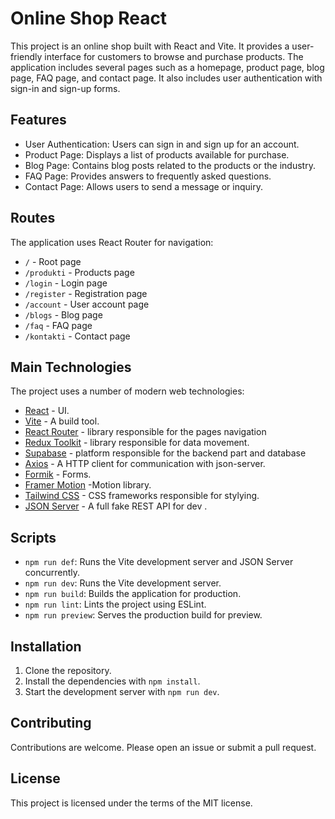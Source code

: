 # Online Shop React 

This project is an online shop built with React and Vite. It provides a user-friendly interface for customers to browse and purchase products. The application includes several pages such as a homepage, product page, blog page, FAQ page, and contact page. It also includes user authentication with sign-in and sign-up forms.

## Features

- User Authentication: Users can sign in and sign up for an account.
- Product Page: Displays a list of products available for purchase.
- Blog Page: Contains blog posts related to the products or the industry.
- FAQ Page: Provides answers to frequently asked questions.
- Contact Page: Allows users to send a message or inquiry.

## Routes

The application uses React Router for navigation:

- `/` - Root page
- `/produkti` - Products page
- `/login` - Login page
- `/register` - Registration page
- `/account` - User account page
- `/blogs` - Blog page
- `/faq` - FAQ page
- `/kontakti` - Contact page

## Main Technologies

The project uses a number of modern web technologies:

- [React](https://reactjs.org/) - UI.
- [Vite](https://vitejs.dev/) - A build tool.
- [React Router](https://reactrouter.com/) - library responsible for the pages navigation
- [Redux Toolkit](https://redux-toolkit.js.org/) - library responsible for data movement.
- [Supabase](https://supabase.io/) - platform responsible for the backend part and database
- [Axios](https://axios-http.com/) - A HTTP client for communication with json-server.
- [Formik](https://formik.org/) - Forms.
- [Framer Motion](https://www.framer.com/api/motion/) -Motion library.
- [Tailwind CSS](https://tailwindcss.com/) - CSS frameworks responsible for stylying.
- [JSON Server](https://github.com/typicode/json-server) - A full fake REST API for dev .

## Scripts

- `npm run def`: Runs the Vite development server and JSON Server concurrently.
- `npm run dev`: Runs the Vite development server.
- `npm run build`: Builds the application for production.
- `npm run lint`: Lints the project using ESLint.
- `npm run preview`: Serves the production build for preview.

## Installation

1. Clone the repository.
2. Install the dependencies with `npm install`.
3. Start the development server with `npm run dev`.

## Contributing

Contributions are welcome. Please open an issue or submit a pull request.

## License

This project is licensed under the terms of the MIT license.
